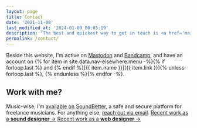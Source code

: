 ```yaml
---
layout: page
title: Contact
date: '2021-11-08'
last_modified_at: '2024-01-09 00:05:19'
description: "The best and quickest way to get in touch is <a href='mailto:hello@minutestomidnight.co.uk'>sending an email</a>. If secure communication is needed, use my <a href='/contact/pgp/'>GPG public key</a>."
permalink: /contact/
---
```

Beside this website, I'm active on [Mastodon](https://sonomu.club/@m2m) and [Bandcamp](https://minutestomidnight.bandcamp.com/follow_me), and have an account on {% for item in site.data.nav-elsewhere.menu -%}{% if forloop.last %} and {% endif %}[{{ item.name }}]({{ item.link }}){% unless forloop.last %}, {% endunless %}{% endfor -%}.

<div class="warning">
	<h2>Work with me?</h2>
	<p>
		Music-wise, I’m <a href="https://soundbetter.com/profiles/206552-simone-silvestroni">available on SoundBetter</a>, a safe and secure platform for freelance musicians. For anything else, <a href="mailto:{{ site.author.email }}">reach out via email</a>.
		<a class="cta notice-cta" href="{{ site.url }}/sound-design/">Recent work as a <strong>sound designer</strong>&nbsp;&rarr;</a>
		<a class="cta notice-cta" href="{{ site.url }}/web-design/">Recent work as a <strong>web designer</strong>&nbsp;&rarr;</a>
	</p>
</div>